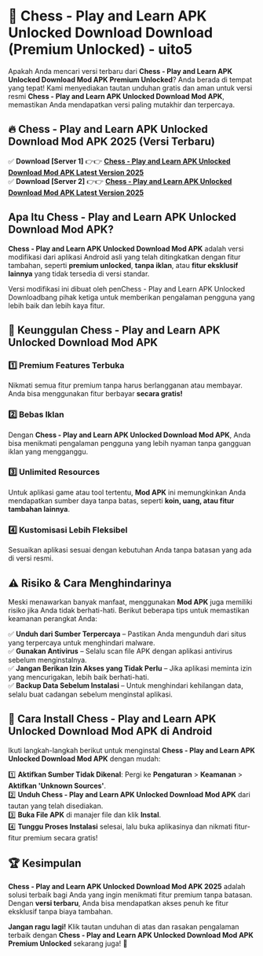 # 🎯 Chess - Play and Learn APK Unlocked Download  Download (Premium Unlocked) -  uito5

Apakah Anda mencari versi terbaru dari **Chess - Play and Learn APK Unlocked Download Mod APK Premium Unlocked**? Anda berada di tempat yang tepat! Kami menyediakan tautan unduhan gratis dan aman untuk versi resmi **Chess - Play and Learn APK Unlocked Download Mod APK**, memastikan Anda mendapatkan versi paling mutakhir dan terpercaya.

## 🔥 Chess - Play and Learn APK Unlocked Download Mod APK 2025 (Versi Terbaru)

✅ **Download [Server 1]** 👉👉 [**Chess - Play and Learn APK Unlocked Download Mod APK Latest Version 2025**](https://momento.my/?title=Chess_-_Play_and_Learn_APK_Unlocked_Download)  
✅ **Download [Server 2]** 👉👉 [**Chess - Play and Learn APK Unlocked Download Mod APK Latest Version 2025**](https://momento.my/?title=Chess_-_Play_and_Learn_APK_Unlocked_Download)  

## Apa Itu Chess - Play and Learn APK Unlocked Download Mod APK?

**Chess - Play and Learn APK Unlocked Download Mod APK** adalah versi modifikasi dari aplikasi Android asli yang telah ditingkatkan dengan fitur tambahan, seperti **premium unlocked**, **tanpa iklan**, atau **fitur eksklusif lainnya** yang tidak tersedia di versi standar.

Versi modifikasi ini dibuat oleh penChess - Play and Learn APK Unlocked Downloadbang pihak ketiga untuk memberikan pengalaman pengguna yang lebih baik dan lebih kaya fitur.

## 🎯 Keunggulan Chess - Play and Learn APK Unlocked Download Mod APK

### 1️⃣ Premium Features Terbuka
Nikmati semua fitur premium tanpa harus berlangganan atau membayar. Anda bisa menggunakan fitur berbayar **secara gratis!**

### 2️⃣ Bebas Iklan
Dengan **Chess - Play and Learn APK Unlocked Download Mod APK**, Anda bisa menikmati pengalaman pengguna yang lebih nyaman tanpa gangguan iklan yang mengganggu.

### 3️⃣ Unlimited Resources
Untuk aplikasi game atau tool tertentu, **Mod APK** ini memungkinkan Anda mendapatkan sumber daya tanpa batas, seperti **koin, uang, atau fitur tambahan lainnya**.

### 4️⃣ Kustomisasi Lebih Fleksibel
Sesuaikan aplikasi sesuai dengan kebutuhan Anda tanpa batasan yang ada di versi resmi.

## ⚠️ Risiko & Cara Menghindarinya

Meski menawarkan banyak manfaat, menggunakan **Mod APK** juga memiliki risiko jika Anda tidak berhati-hati. Berikut beberapa tips untuk memastikan keamanan perangkat Anda:

✅ **Unduh dari Sumber Terpercaya** – Pastikan Anda mengunduh dari situs yang terpercaya untuk menghindari malware.  
✅ **Gunakan Antivirus** – Selalu scan file APK dengan aplikasi antivirus sebelum menginstalnya.  
✅ **Jangan Berikan Izin Akses yang Tidak Perlu** – Jika aplikasi meminta izin yang mencurigakan, lebih baik berhati-hati.  
✅ **Backup Data Sebelum Instalasi** – Untuk menghindari kehilangan data, selalu buat cadangan sebelum menginstal aplikasi.

## 📌 Cara Install Chess - Play and Learn APK Unlocked Download Mod APK di Android

Ikuti langkah-langkah berikut untuk menginstal **Chess - Play and Learn APK Unlocked Download Mod APK** dengan mudah:

1️⃣ **Aktifkan Sumber Tidak Dikenal**: Pergi ke **Pengaturan** > **Keamanan** > **Aktifkan 'Unknown Sources'**.  
2️⃣ **Unduh Chess - Play and Learn APK Unlocked Download Mod APK** dari tautan yang telah disediakan.  
3️⃣ **Buka File APK** di manajer file dan klik **Instal**.  
4️⃣ **Tunggu Proses Instalasi** selesai, lalu buka aplikasinya dan nikmati fitur-fitur premium secara gratis!

## 🏆 Kesimpulan

**Chess - Play and Learn APK Unlocked Download Mod APK 2025** adalah solusi terbaik bagi Anda yang ingin menikmati fitur premium tanpa batasan. Dengan **versi terbaru**, Anda bisa mendapatkan akses penuh ke fitur eksklusif tanpa biaya tambahan.

**Jangan ragu lagi!** Klik tautan unduhan di atas dan rasakan pengalaman terbaik dengan **Chess - Play and Learn APK Unlocked Download Mod APK Premium Unlocked** sekarang juga! 🚀
